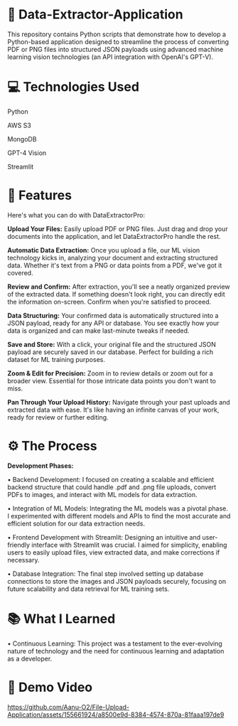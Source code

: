 # 📂  Data-Extractor-Application 
This repository contains Python scripts that demonstrate how to develop a Python-based application designed to streamline the process of converting PDF or PNG files into structured JSON payloads using advanced machine learning vision technologies (an API integration with OpenAI's GPT-V).

# 💻  Technologies Used
Python

AWS S3

MongoDB

GPT-4 Vision

Streamlit

# 🌟  Features
Here's what you can do with DataExtractorPro:

**Upload Your Files:** Easily upload PDF or PNG files. Just drag and drop your documents into the application, and let DataExtractorPro handle the rest.

**Automatic Data Extraction:** Once you upload a file, our ML vision technology kicks in, analyzing your document and extracting structured data. Whether it's text from a PNG or data points from a PDF, we've got it covered.

**Review and Confirm:** After extraction, you'll see a neatly organized preview of the extracted data. If something doesn't look right, you can directly edit the information on-screen. Confirm when you're satisfied to proceed.

**Data Structuring:** Your confirmed data is automatically structured into a JSON payload, ready for any API or database. You see exactly how your data is organized and can make last-minute tweaks if needed.

**Save and Store:** With a click, your original file and the structured JSON payload are securely saved in our database. Perfect for building a rich dataset for ML training purposes.

**Zoom & Edit for Precision:** Zoom in to review details or zoom out for a broader view. Essential for those intricate data points you don't want to miss.

**Pan Through Your Upload History:** Navigate through your past uploads and extracted data with ease. It's like having an infinite canvas of your work, ready for review or further editing.

# ⚙️   The Process
**Development Phases:**

• Backend Development: I focused on creating a scalable and efficient backend structure that could handle .pdf and .png file uploads, convert PDFs to images, and interact with ML models for data extraction.

• Integration of ML Models: Integrating the ML models was a pivotal phase. I experimented with different models and APIs to find the most accurate and efficient solution for our data extraction needs.

• Frontend Development with Streamlit: Designing an intuitive and user-friendly interface with Streamlit was crucial. I aimed for simplicity, enabling users to easily upload files, view extracted data, and make corrections if necessary.

• Database Integration: The final step involved setting up database connections to store the images and JSON payloads securely, focusing on future scalability and data retrieval for ML training sets.

# 📚  What I Learned
• Continuous Learning: This project was a testament to the ever-evolving nature of technology and the need for continuous learning and adaptation as a developer.

# 🎥  Demo Video

https://github.com/Aanu-O2/File-Upload-Application/assets/155661924/a8500e9d-8384-4574-870a-81faaa197de9


